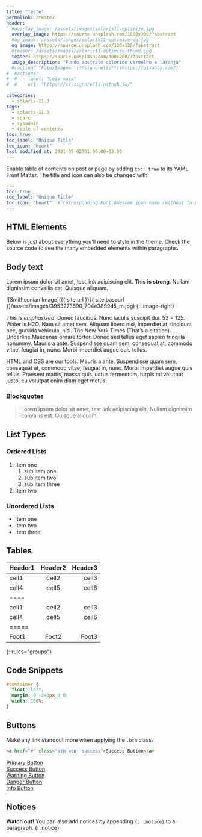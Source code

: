 ```yaml
---
title: "Teste"
permalink: /teste/
header:
  #overlay_image: /assets/images/solaris11-optimize.jpg
  overlay_image: https://source.unsplash.com/1600x300/?abstract
  #og_image: /assets/images/solaris11-optimize-og.jpg
  og_image: https://source.unsplash.com/120x120/?abstract
  #teaser: /assets/images/solaris11-optimize-thumb.jpg
  teaser: https://source.unsplash.com/300x200/?abstract
  image_description: "Fundo abstrato colorido vermelho e laranja"
  #caption: "Foto/Imagem: [**signorelli**](https://pixabay.com/)"
#  #actions:
#  #  - label: "Leia mais"
#  #    url: "https://cr-signorelli.github.io/"

categories:
  - solaris-11.3
tags:
  - solaris-11.3
  - sparc
  - sysadmin
  - table of contents
toc: true
toc_label: "Unique Title"
toc_icon: "heart"
last_modified_at: 2021-05-02T01:00:00-03:00
---
```





Enable table of contents on post or page by adding `toc: true` to its YAML Front Matter. The title and icon can also be changed with:

```yaml
---
toc: true
toc_label: "Unique Title"
toc_icon: "heart"  # corresponding Font Awesome icon name (without fa prefix)
---
```

## HTML Elements

Below is just about everything you'll need to style in the theme. Check the source code to see the many embedded elements within paragraphs.

## Body text

Lorem ipsum dolor sit amet, test link adipiscing elit. **This is strong**. Nullam dignissim convallis est. Quisque aliquam.

![Smithsonian Image]({{ site.url }}{{ site.baseurl }}/assets/images/3953273590_704e3899d5_m.jpg)
{: .image-right}

*This is emphasized*. Donec faucibus. Nunc iaculis suscipit dui. 53 = 125. Water is H2O. Nam sit amet sem. Aliquam libero nisi, imperdiet at, tincidunt nec, gravida vehicula, nisl. The New York Times (That’s a citation). Underline.Maecenas ornare tortor. Donec sed tellus eget sapien fringilla nonummy. Mauris a ante. Suspendisse quam sem, consequat at, commodo vitae, feugiat in, nunc. Morbi imperdiet augue quis tellus.

HTML and CSS are our tools. Mauris a ante. Suspendisse quam sem, consequat at, commodo vitae, feugiat in, nunc. Morbi imperdiet augue quis tellus. Praesent mattis, massa quis luctus fermentum, turpis mi volutpat justo, eu volutpat enim diam eget metus.

### Blockquotes

> Lorem ipsum dolor sit amet, test link adipiscing elit. Nullam dignissim convallis est. Quisque aliquam.

## List Types

### Ordered Lists

1. Item one
   1. sub item one
   2. sub item two
   3. sub item three
2. Item two

### Unordered Lists

* Item one
* Item two
* Item three

## Tables

| Header1 | Header2 | Header3 |
|:--------|:-------:|--------:|
| cell1   | cell2   | cell3   |
| cell4   | cell5   | cell6   |
|----
| cell1   | cell2   | cell3   |
| cell4   | cell5   | cell6   |
|=====
| Foot1   | Foot2   | Foot3
{: rules="groups"}

## Code Snippets

```css
#container {
  float: left;
  margin: 0 -240px 0 0;
  width: 100%;
}
```

## Buttons

Make any link standout more when applying the `.btn` class.

```html
<a href="#" class="btn btn--success">Success Button</a>
```

<div markdown="0"><a href="#" class="btn">Primary Button</a></div>
<div markdown="0"><a href="#" class="btn btn--success">Success Button</a></div>
<div markdown="0"><a href="#" class="btn btn--warning">Warning Button</a></div>
<div markdown="0"><a href="#" class="btn btn--danger">Danger Button</a></div>
<div markdown="0"><a href="#" class="btn btn--info">Info Button</a></div>

## Notices

**Watch out!** You can also add notices by appending `{: .notice}` to a paragraph.
{: .notice}